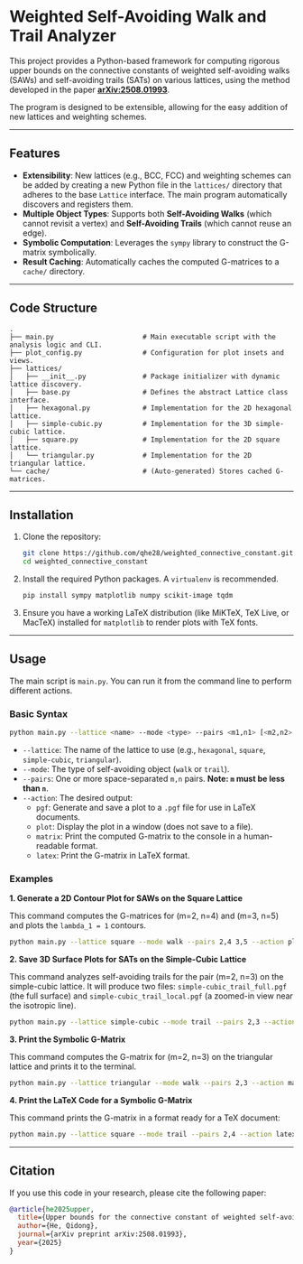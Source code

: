 # Weighted Self-Avoiding Walk and Trail Analyzer

This project provides a Python-based framework for computing rigorous upper bounds on the connective constants of weighted self-avoiding walks (SAWs) and self-avoiding trails (SATs) on various lattices, using the method developed in the paper **[arXiv:2508.01993](https://arxiv.org/abs/2508.01993)**.

The program is designed to be extensible, allowing for the easy addition of new lattices and weighting schemes.

-----

## Features

  - **Extensibility**: New lattices (e.g., BCC, FCC) and weighting schemes can be added by creating a new Python file in the `lattices/` directory that adheres to the base `Lattice` interface. The main program automatically discovers and registers them.
  - **Multiple Object Types**: Supports both **Self-Avoiding Walks** (which cannot revisit a vertex) and **Self-Avoiding Trails** (which cannot reuse an edge).
  - **Symbolic Computation**: Leverages the `sympy` library to construct the G-matrix symbolically.
  - **Result Caching**: Automatically caches the computed G-matrices to a `cache/` directory.

-----

## Code Structure

```
.
├── main.py                      # Main executable script with the analysis logic and CLI.
├── plot_config.py               # Configuration for plot insets and views.
├── lattices/
│   ├── __init__.py              # Package initializer with dynamic lattice discovery.
│   ├── base.py                  # Defines the abstract Lattice class interface.
│   ├── hexagonal.py             # Implementation for the 2D hexagonal lattice.
│   ├── simple-cubic.py          # Implementation for the 3D simple-cubic lattice.
│   ├── square.py                # Implementation for the 2D square lattice.
│   └── triangular.py            # Implementation for the 2D triangular lattice.
└── cache/                       # (Auto-generated) Stores cached G-matrices.
```

-----

## Installation

1.  Clone the repository:

    ```bash
    git clone https://github.com/qhe28/weighted_connective_constant.git
    cd weighted_connective_constant
    ```

2.  Install the required Python packages. A `virtualenv` is recommended.

    ```bash
    pip install sympy matplotlib numpy scikit-image tqdm
    ```

3.  Ensure you have a working LaTeX distribution (like MiKTeX, TeX Live, or MacTeX) installed for `matplotlib` to render plots with TeX fonts.

-----

## Usage

The main script is `main.py`. You can run it from the command line to perform different actions.

### Basic Syntax

```bash
python main.py --lattice <name> --mode <type> --pairs <m1,n1> [<m2,n2> ...] --action <action>
```

  - `--lattice`: The name of the lattice to use (e.g., `hexagonal`, `square`, `simple-cubic`, `triangular`).
  - `--mode`: The type of self-avoiding object (`walk` or `trail`).
  - `--pairs`: One or more space-separated `m,n` pairs. **Note: `m` must be less than `n`**.
  - `--action`: The desired output:
      - `pgf`: Generate and save a plot to a `.pgf` file for use in LaTeX documents.
      - `plot`: Display the plot in a window (does not save to a file).
      - `matrix`: Print the computed G-matrix to the console in a human-readable format.
      - `latex`: Print the G-matrix in LaTeX format.

### Examples

**1. Generate a 2D Contour Plot for SAWs on the Square Lattice**

This command computes the G-matrices for (m=2, n=4) and (m=3, n=5) and plots the `lambda_1 = 1` contours.

```bash
python main.py --lattice square --mode walk --pairs 2,4 3,5 --action plot
```

**2. Save 3D Surface Plots for SATs on the Simple-Cubic Lattice**

This command analyzes self-avoiding trails for the pair (m=2, n=3) on the simple-cubic lattice. It will produce two files: `simple-cubic_trail_full.pgf` (the full surface) and `simple-cubic_trail_local.pgf` (a zoomed-in view near the isotropic line).

```bash
python main.py --lattice simple-cubic --mode trail --pairs 2,3 --action pgf
```

**3. Print the Symbolic G-Matrix**

This command computes the G-matrix for (m=2, n=3) on the triangular lattice and prints it to the terminal.

```bash
python main.py --lattice triangular --mode walk --pairs 2,3 --action matrix
```

**4. Print the LaTeX Code for a Symbolic G-Matrix**

This command prints the G-matrix in a format ready for a TeX document:

```bash
python main.py --lattice square --mode trail --pairs 2,4 --action latex
```

---

## Citation

If you use this code in your research, please cite the following paper:

```bibtex
@article{he2025upper,
  title={Upper bounds for the connective constant of weighted self-avoiding walks},
  author={He, Qidong},
  journal={arXiv preprint arXiv:2508.01993},
  year={2025}
}
```

